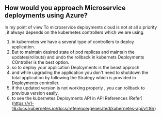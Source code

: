 ## How would you approach Microservice deployments using Azure?
In my point of view To microservice deployments cloud is not at all a priority , it always depends on the kubernetes controllers which we are using.
1. in kubernetes we have a several type of controllers to deploy application.
2. But to maintain desired state of pod replicas and maintain the updates(rollouts) and undo the rollback in kubernets Deployments COntroller is the best option.
3. so to deploy your application Deployments is the beast approch 
4. and while upgrading the application you don't need to shutdown the total application by following the Strategy which is provided in Deployments controller.
5. if the updated  version is not working properly , you can rollback to previous version easily.
6. to see the kubernetes Deployments API in API References (Refer)(https://v1-16.docs.kubernetes.io/docs/reference/generated/kubernetes-api/v1.16/)  
 